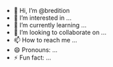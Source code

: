 - 👋 Hi, I’m @bredition
- 👀 I’m interested in ...
- 🌱 I’m currently learning ...
- 💞️ I’m looking to collaborate on ...
- 📫 How to reach me ...
- 😄 Pronouns: ...
- ⚡ Fun fact: ...

<!---
bredition/bredition is a ✨ special ✨ repository because its `README.md` (this file) appears on your GitHub profile.
You can click the Preview link to take a look at your changes.
--->
